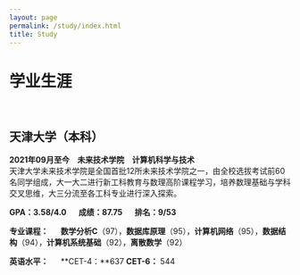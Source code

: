 ```yaml
---
layout: page
permalink: /study/index.html
title: Study
---
```


# 学业生涯
<br>

## 天津大学（本科）

**2021年09月至今**&emsp;**未来技术学院**&emsp;**计算机科学与技术**
<br>天津大学未来技术学院是全国首批12所未来技术学院之一，由全校选拔考试前60名同学组成，大一大二进行新工科教育与数理高阶课程学习，培养数理基础与学科交叉思维，大三分流至各工科专业进行深入探索。
<br>

**GPA：3.58/4.0** &emsp; **成绩：87.75** &emsp; **排名：9/53**

**专业课程：** &emsp; **数学分析C**（97），**数据库原理**（95），**计算机网络**（95），**数据结构**（94），**计算机系统基础**（92），**离散数学**（92）

**英语水平：** &emsp; **CET-4：**637  **CET-6：** 544